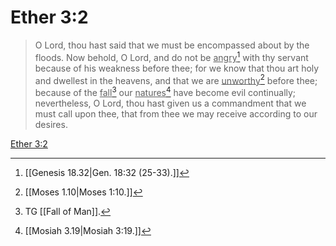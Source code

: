 # Ether 3:2

> O Lord, thou hast said that we must be encompassed about by the floods. Now behold, O Lord, and do not be <u>angry</u>[^a] with thy servant because of his weakness before thee; for we know that thou art holy and dwellest in the heavens, and that we are <u>unworthy</u>[^b] before thee; because of the <u>fall</u>[^c] our <u>natures</u>[^d] have become evil continually; nevertheless, O Lord, thou hast given us a commandment that we must call upon thee, that from thee we may receive according to our desires.

[Ether 3:2](https://www.churchofjesuschrist.org/study/scriptures/bofm/ether/3?lang=eng&id=p2#p2)


[^a]: [[Genesis 18.32|Gen. 18:32 (25-33).]]
[^b]: [[Moses 1.10|Moses 1:10.]]
[^c]: TG [[Fall of Man]].
[^d]: [[Mosiah 3.19|Mosiah 3:19.]]
